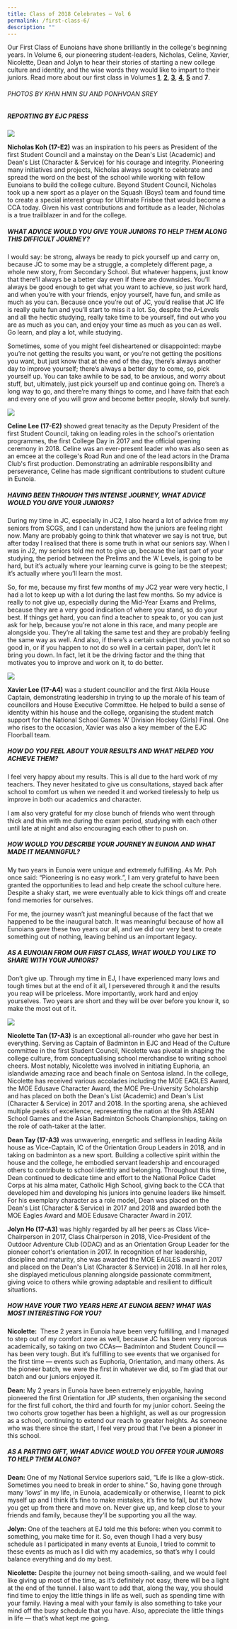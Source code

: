 ```yaml
---
title: Class of 2018 Celebrates – Vol 6
permalink: /first-class-6/
description: ""
---
```

Our First Class of Eunoians have shone brilliantly in the college's beginning years. In Volume 6, our pioneering student-leaders, Nicholas, Celine, Xavier, Nicolette, Dean and Jolyn to hear their stories of starting a new college culture and identity, and the wise words they would like to impart to their juniors. Read more about our first class in Volumes [**1**](/first-class-1/), [**2**](/first-class-2/), [**3**](/first-class-3/), [**4**](/first-class-4/), [**5**](/first-class-5/) and **7**.

###### PHOTOS BY KHIN HNIN SU AND PONHVOAN SREY

##### REPORTING BY EJC PRESS

![](/images/Features/cfc-nicholas.png)

**Nicholas Koh (17-E2)** was an inspiration to his peers as President of the first Student Council and a mainstay on the Dean's List (Academic) and Dean's List (Character & Service) for his courage and integrity. Pioneering many initiatives and projects, Nicholas always sought to celebrate and spread the word on the best of the school while working with fellow Eunoians to build the college culture. Beyond Student Council, Nicholas took up a new sport as a player on the Squash (Boys) team and found time to create a special interest group for Ultimate Frisbee that would become a CCA today. Given his vast contributions and fortitude as a leader, Nicholas is a true trailblazer in and for the college.

##### WHAT ADVICE WOULD YOU GIVE YOUR JUNIORS TO HELP THEM ALONG THIS DIFFICULT JOURNEY?

I would say: be strong, always be ready to pick yourself up and carry on, because JC to some may be a struggle, a completely different page, a whole new story, from Secondary School. But whatever happens, just know that there’ll always be a better day even if there are downsides. You’ll always be good enough to get what you want to achieve, so just work hard, and when you’re with your friends, enjoy yourself, have fun, and smile as much as you can. Because once you’re out of JC, you’d realise that JC life is really quite fun and you’ll start to miss it a lot. So, despite the A-Levels and all the hectic studying, really take time to be yourself, find out who you are as much as you can, and enjoy your time as much as you can as well. Go learn, and play a lot, while studying.

Sometimes, some of you might feel disheartened or disappointed: maybe you’re not getting the results you want, or you’re not getting the positions you want, but just know that at the end of the day, there’s always another day to improve yourself; there’s always a better day to come, so, pick yourself up. You can take awhile to be sad, to be anxious, and worry about stuff, but, ultimately, just pick yourself up and continue going on. There’s a long way to go, and there’re many things to come, and I have faith that each and every one of you will grow and become better people, slowly but surely.

![](/images/Features/cfc-celine.png)


**Celine Lee (17-E2)** showed great tenacity as the Deputy President of the first Student Council, taking on leading roles in the school's orientation programmes, the first College Day in 2017 and the official opening ceremony in 2018. Celine was an ever-present leader who was also seen as an emcee at the college's Road Run and one of the lead actors in the Drama Club's first production. Demonstrating an admirable responsibility and perseverance, Celine has made significant contributions to student culture in Eunoia.

##### HAVING BEEN THROUGH THIS INTENSE JOURNEY, WHAT ADVICE WOULD YOU GIVE YOUR JUNIORS?

During my time in JC, especially in JC2, I also heard a lot of advice from my seniors from SCGS, and I can understand how the juniors are feeling right now. Many are probably going to think that whatever we say is not true, but after today I realised that there is some truth in what our seniors say. When I was in J2, my seniors told me not to give up, because the last part of your studying, the period between the Prelims and the ‘A’ Levels, is going to be hard, but it’s actually where your learning curve is going to be the steepest; it’s actually where you’ll learn the most.

So, for me, because my first few months of my JC2 year were very hectic, I had a lot to keep up with a lot during the last few months. So my advice is really to not give up, especially during the Mid-Year Exams and Prelims, because they are a very good indication of where you stand, so do your best. If things get hard, you can find a teacher to speak to, or you can just ask for help, because you’re not alone in this race, and many people are alongside you. They’re all taking the same test and they are probably feeling the same way as well. And also, if there’s a certain subject that you’re not so good in, or if you happen to not do so well in a certain paper, don’t let it bring you down. In fact, let it be the driving factor and the thing that motivates you to improve and work on it, to do better.

![](/images/Features/cfc-xavier.png)


**Xavier Lee (17-A4)** was a student councillor and the first Akila House Captain, demonstrating leadership in trying to up the morale of his team of councillors and House Executive Committee. He helped to build a sense of identity within his house and the college, organising the student match support for the National School Games 'A' Division Hockey (Girls) Final. One who rises to the occasion, Xavier was also a key member of the EJC Floorball team.

##### HOW DO YOU FEEL ABOUT YOUR RESULTS AND WHAT HELPED YOU ACHIEVE THEM?

I feel very happy about my results. This is all due to the hard work of my teachers. They never hesitated to give us consultations, stayed back after school to comfort us when we needed it and worked tirelessly to help us improve in both our academics and character.

I am also very grateful for my close bunch of friends who went through thick and thin with me during the exam period, studying with each other until late at night and also encouraging each other to push on.

##### HOW WOULD YOU DESCRIBE YOUR JOURNEY IN EUNOIA AND WHAT MADE IT MEANINGFUL?

My two years in Eunoia were unique and extremely fulfilling. As Mr. Poh once said: “Pioneering is no easy work.”, I am very grateful to have been granted the opportunities to lead and help create the school culture here. Despite a shaky start, we were eventually able to kick things off and create fond memories for ourselves.

For me, the journey wasn’t just meaningful because of the fact that we happened to be the inaugural batch. It was meaningful because of how all Eunoians gave these two years our all, and we did our very best to create something out of nothing, leaving behind us an important legacy.

##### AS A EUNOIAN FROM OUR FIRST CLASS, WHAT WOULD YOU LIKE TO SHARE WITH YOUR JUNIORS?

Don’t give up. Through my time in EJ, I have experienced many lows and tough times but at the end of it all, I persevered through it and the results you reap will be priceless. More importantly, work hard and enjoy yourselves. Two years are short and they will be over before you know it, so make the most out of it.

![](/images/Features/cfc-3.png)

**Nicolette Tan (17-A3)** is an exceptional all-rounder who gave her best in everything. Serving as Captain of Badminton in EJC and Head of the Culture committee in the first Student Council, Nicolette was pivotal in shaping the college culture, from conceptualising school merchandise to writing school cheers. Most notably, Nicolette was involved in initiating Euphoria, an islandwide amazing race and beach finale on Sentosa island. In the college, Nicolette has received various accolades including the MOE EAGLES Award, the MOE Edusave Character Award, the MOE Pre-University Scholarship and has placed on both the Dean's List (Academic) and Dean's List (Character & Service) in 2017 and 2018. In the sporting arena, she achieved multiple peaks of excellence, representing the nation at the 9th ASEAN School Games and the Asian Badminton Schools Championships, taking on the role of oath-taker at the latter.

**Dean Tay (17-A3)** was unwavering, energetic and selfless in leading Akila house as Vice-Captain, IC of the Orientation Group Leaders in 2018, and in taking on badminton as a new sport. Building a collective spirit within the house and the college, he embodied servant leadership and encouraged others to contribute to school identity and belonging. Throughout this time, Dean continued to dedicate time and effort to the National Police Cadet Corps at his alma mater, Catholic High School, giving back to the CCA that developed him and developing his juniors into genuine leaders like himself. For his exemplary character as a role model, Dean was placed on the Dean's List (Character & Service) in 2017 and 2018 and awarded both the MOE Eagles Award and MOE Edusave Character Award in 2017.

**Jolyn Ho (17-A3)** was highly regarded by all her peers as Class Vice-Chairperson in 2017, Class Chairperson in 2018, Vice-President of the Outdoor Adventure Club (ODAC) and as an Orientation Group Leader for the pioneer cohort's orientation in 2017. In recognition of her leadership, discipline and maturity, she was awarded the MOE EAGLES award in 2017 and placed on the Dean's List (Character & Service) in 2018. In all her roles, she displayed meticulous planning alongside passionate commitment, giving voice to others while growing adaptable and resilient to difficult situations. 

##### HOW HAVE YOUR TWO YEARS HERE AT EUNOIA BEEN? WHAT WAS MOST INTERESTING FOR YOU?

**Nicolette:**  These 2 years in Eunoia have been very fulfilling, and I managed to step out of my comfort zone as well, because JC has been very rigorous academically, so taking on two CCAs— Badminton and Student Council — has been very tough. But it’s fulfilling to see events that we organised for the first time — events such as Euphoria, Orientation, and many others. As the pioneer batch, we were the first in whatever we did, so I’m glad that our batch and our juniors enjoyed it.

**Dean:** My 2 years in Eunoia have been extremely enjoyable, having pioneered the first Orientation for JIP students, then organising the second for the first full cohort, the third and fourth for my junior cohort. Seeing the two cohorts grow together has been a highlight, as well as our progression as a school, continuing to extend our reach to greater heights. As someone who was there since the start, I feel very proud that I’ve been a pioneer in this school.

##### AS A PARTING GIFT, WHAT ADVICE WOULD YOU OFFER YOUR JUNIORS TO HELP THEM ALONG?

**Dean:** One of my National Service superiors said, “Life is like a glow-stick. Sometimes you need to break in order to shine.” So, having gone through many ‘lows’ in my life, in Eunoia, academically or otherwise, I learnt to pick myself up and I think it’s fine to make mistakes, it’s fine to fall, but it’s how you get up from there and move on. Never give up, and keep close to your friends and family, because they’ll be supporting you all the way.

**Jolyn:** One of the teachers at EJ told me this before: when you commit to something, you make time for it. So, even though I had a very busy schedule as I participated in many events at Eunoia, I tried to commit to these events as much as I did with my academics, so that’s why I could balance everything and do my best.

**Nicolette:** Despite the journey not being smooth-sailing, and we would feel like giving up most of the time, as it’s definitely not easy, there will be a light at the end of the tunnel. I also want to add that, along the way, you should find time to enjoy the little things in life as well, such as spending time with your family. Having a meal with your family is also something to take your mind off the busy schedule that you have. Also, appreciate the little things in life — that’s what kept me going.
